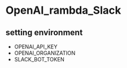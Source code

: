 # OpenAI_rambda_Slack


## setting environment
- OPENAI_API_KEY	
- OPENAI_ORGANIZATION	
- SLACK_BOT_TOKEN	